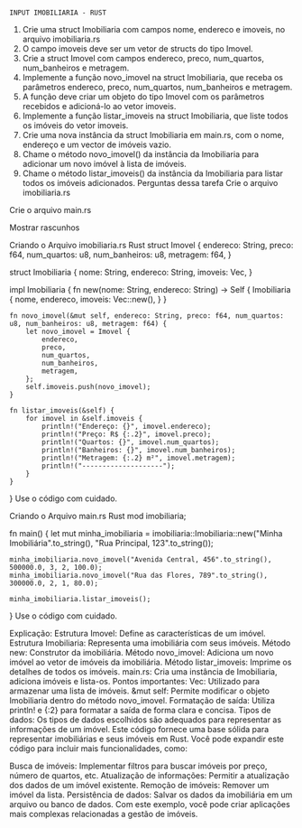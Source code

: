 
                                                                       INPUT IMOBILIARIA - RUST

1. Crie uma struct Imobiliaria com campos nome, endereco e imoveis, no arquivo imobiliaria.rs
2. O campo imoveis deve ser um vetor de structs do tipo Imovel.
3. Crie a struct Imovel com campos endereco, preco, num_quartos, num_banheiros e metragem.
4. Implemente a função novo_imovel na struct Imobiliaria, que receba os parâmetros endereco, preco, num_quartos, num_banheiros e metragem.
5. A função deve criar um objeto do tipo Imovel com os parâmetros recebidos e adicioná-lo ao vetor imoveis.
6. Implemente a função listar_imoveis na struct Imobiliaria, que liste todos os imóveis do vetor imoveis.
7. Crie uma nova instância da struct Imobiliaria em main.rs, com o nome, endereço e um vector de imóveis vazio.
8. Chame o método novo_imovel() da instância da Imobiliaria para adicionar um novo imóvel à lista de imóveis.
9. Chame o método listar_imoveis() da instância da Imobiliaria para listar todos os imóveis adicionados.
Perguntas dessa tarefa
Crie o arquivo imobiliaria.rs

Crie o arquivo main.rs


Mostrar rascunhos


Criando o Arquivo imobiliaria.rs
Rust
struct Imovel {
    endereco: String,
    preco: f64,
    num_quartos: u8,
    num_banheiros: u8,
    metragem: f64,
}

struct Imobiliaria {
    nome: String,
    endereco: String,
    imoveis: Vec<Imovel>,
}

impl Imobiliaria {
    fn new(nome: String, endereco: String) -> Self {
        Imobiliaria {
            nome,
            endereco,
            imoveis: Vec::new(),
        }
    }

    fn novo_imovel(&mut self, endereco: String, preco: f64, num_quartos: u8, num_banheiros: u8, metragem: f64) {
        let novo_imovel = Imovel {
            endereco,
            preco,
            num_quartos,
            num_banheiros,
            metragem,
        };
        self.imoveis.push(novo_imovel);
    }

    fn listar_imoveis(&self) {
        for imovel in &self.imoveis {
            println!("Endereço: {}", imovel.endereco);
            println!("Preço: R$ {:.2}", imovel.preco);
            println!("Quartos: {}", imovel.num_quartos);
            println!("Banheiros: {}", imovel.num_banheiros);
            println!("Metragem: {:.2} m²", imovel.metragem);
            println!("--------------------");
        }
    }
}
Use o código com cuidado.

Criando o Arquivo main.rs
Rust
mod imobiliaria;

fn main() {
    let mut minha_imobiliaria = imobiliaria::Imobiliaria::new("Minha Imobiliária".to_string(), "Rua Principal, 123".to_string());

    minha_imobiliaria.novo_imovel("Avenida Central, 456".to_string(), 500000.0, 3, 2, 100.0);
    minha_imobiliaria.novo_imovel("Rua das Flores, 789".to_string(), 300000.0, 2, 1, 80.0);

    minha_imobiliaria.listar_imoveis();
}
Use o código com cuidado.

Explicação:
Estrutura Imovel: Define as características de um imóvel.
Estrutura Imobiliaria: Representa uma imobiliária com seus imóveis.
Método new: Construtor da imobiliária.
Método novo_imovel: Adiciona um novo imóvel ao vetor de imóveis da imobiliária.
Método listar_imoveis: Imprime os detalhes de todos os imóveis.
main.rs: Cria uma instância de Imobiliaria, adiciona imóveis e lista-os.
Pontos importantes:
Vec<Imovel>: Utilizado para armazenar uma lista de imóveis.
&mut self: Permite modificar o objeto Imobiliaria dentro do método novo_imovel.
Formatação de saída: Utiliza println! e {:2} para formatar a saída de forma clara e concisa.
Tipos de dados: Os tipos de dados escolhidos são adequados para representar as informações de um imóvel.
Este código fornece uma base sólida para representar imobiliárias e seus imóveis em Rust. Você pode expandir este código para incluir mais funcionalidades, como:

Busca de imóveis: Implementar filtros para buscar imóveis por preço, número de quartos, etc.
Atualização de informações: Permitir a atualização dos dados de um imóvel existente.
Remoção de imóveis: Remover um imóvel da lista.
Persistência de dados: Salvar os dados da imobiliária em um arquivo ou banco de dados.
Com este exemplo, você pode criar aplicações mais complexas relacionadas a gestão de imóveis.
